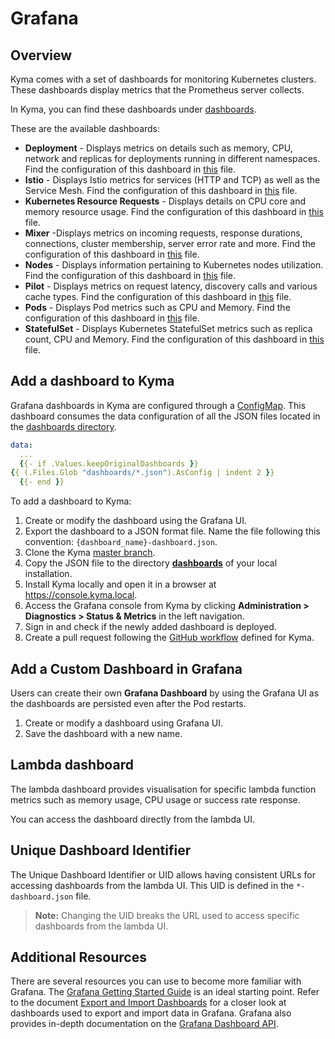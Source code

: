 # Grafana

## Overview

Kyma comes with a set of dashboards for monitoring Kubernetes clusters. These dashboards display metrics that the Prometheus server collects.

In Kyma, you can find these dashboards under [dashboards](dashboards/).

These are the available dashboards:

* **Deployment** - Displays metrics on details such as memory, CPU, network and replicas for deployments running in different namespaces. Find the configuration of this dashboard in [this](dashboards/deployment.yaml) file.
* **Istio** - Displays Istio metrics for services (HTTP and TCP) as well as the Service Mesh. Find the configuration of this dashboard in [this](dashboards/istio-mesh.yaml) file.
* **Kubernetes Resource Requests** - Displays details on CPU core and memory resource usage. Find the configuration of this dashboard in [this](dashboards/k8s-cluster-rsrc-use.yaml) file.
* **Mixer** -Displays metrics on incoming requests, response durations, connections, cluster membership, server error rate and more. Find the configuration of this dashboard in [this](dashboards/istio-mixer.yaml) file.
* **Nodes** - Displays information pertaining to Kubernetes nodes utilization. Find the configuration of this dashboard in [this](dashboards/nodes.yaml) file.
* **Pilot** - Displays metrics on request latency, discovery calls and various cache types. Find the configuration of this dashboard in [this](dashboards/istio-pilot.yaml) file.
* **Pods** - Displays Pod metrics such as CPU and Memory. Find the configuration of this dashboard in [this](dashboards/pods.yaml) file.
* **StatefulSet** - Displays Kubernetes StatefulSet metrics such as replica count, CPU and Memory. Find the configuration of this dashboard in [this](dashboards/statefulset.yaml) file.

## Add a dashboard to Kyma

Grafana dashboards in Kyma are configured through a [ConfigMap](configmap-dashboards.yaml). This dashboard consumes the data configuration of all the JSON files located in the [dashboards directory](dashboards/).

```yaml
data:
  ...
  {{- if .Values.keepOriginalDashboards }}
{{ (.Files.Glob "dashboards/*.json").AsConfig | indent 2 }}
  {{- end }}
```

To add a dashboard to Kyma:

1. Create or modify the dashboard using the Grafana UI.
2. Export the dashboard to a JSON format file. Name the file following this convention: `{dashboard_name}-dashboard.json`.
4. Clone the Kyma [master branch](https://github.com/kyma-project/kyma).
5. Copy the JSON file to the directory **[dashboards](dashboards/)** of your local installation.
6. Install Kyma locally and open it in a browser at https://console.kyma.local.
7. Access the Grafana console from Kyma by clicking **Administration > Diagnostics > Status & Metrics** in the left navigation.  
8. Sign in and check if the newly added dashboard is deployed.  
9. Create a pull request following the [GitHub workflow](https://github.com/kyma-project/community/blob/master/contributing/03-git-workflow.md) defined for Kyma.

## Add a Custom Dashboard in Grafana

Users can create their own **Grafana Dashboard** by using the Grafana UI as the dashboards are persisted even after the Pod restarts.

1. Create or modify a dashboard using Grafana UI.
2. Save the dashboard with a new name.

## Lambda dashboard

The lambda dashboard provides visualisation for specific lambda function metrics such as memory usage, CPU usage or success rate response.

You can access the dashboard directly from the lambda UI.

## Unique Dashboard Identifier

The Unique Dashboard Identifier or UID allows having consistent URLs for accessing dashboards from the lambda UI. 
This UID is defined in the `*-dashboard.json` file.

>**Note:** Changing the UID breaks the URL used to access specific dashboards from the lambda UI.

## Additional Resources

There are several resources you can use to become more familiar with Grafana. The [Grafana Getting Started Guide](http://docs.grafana.org/guides/getting_started/) is an ideal starting point. Refer to the document [Export and Import Dashboards](http://docs.grafana.org/reference/export_import/) for a closer look at dashboards used to export and import data in Grafana. Grafana also provides in-depth documentation on the [Grafana Dashboard API](http://docs.grafana.org/http_api/dashboard/).


